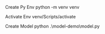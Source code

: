 Create Py Env
    python -m venv venv

Activate Env
    venv/Scripts/activate

Create Model
    python .\model-demo\model.py